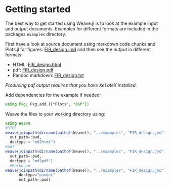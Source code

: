 
# Getting started

The best way to get started using Weave.jl is to look at the example input and
output documents. Examples for different formats are included in the packages `examples` directory.

First have a look at source document using markdown code chunks and Plots.jl for
figures: [FIR_design.jmd](../examples/FIR_design.jmd) and then see the
output in different formats:

  - HTML: [FIR_design.html](../examples/FIR_design.html)
  - pdf: [FIR_design.pdf](../examples/FIR_design.pdf)
  - Pandoc markdown: [FIR_design.txt](../examples/FIR_design.txt)

*Producing pdf output requires that you have XeLateX installed.*

Add dependencies for the example if needed:

```julia
using Pkg; Pkg.add.(["Plots", "DSP"])
```

Weave the files to your working directory using:

```julia
using Weave
#HTML
weave(joinpath(dirname(pathof(Weave)), "../examples", "FIR_design.jmd"),
  out_path=:pwd,
  doctype = "md2html")
#pdf
weave(joinpath(dirname(pathof(Weave)), "../examples", "FIR_design.jmd"),
  out_path=:pwd,
  doctype = "md2pdf")
  #Markdown
weave(joinpath(dirname(pathof(Weave)), "../examples", "FIR_design.jmd"),
      doctype="pandoc"
      out_path=:pwd)
```
